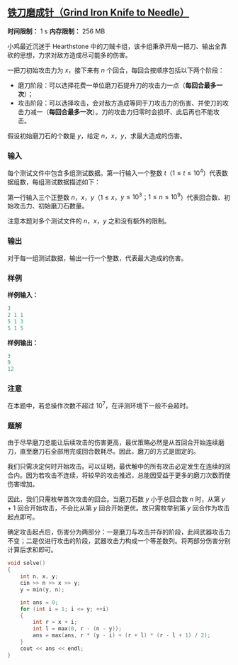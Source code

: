 ## [铁刀磨成针（Grind Iron Knife to Needle）](https://ac.nowcoder.com/acm/contest/95338/J)

**时间限制：** 1 s
**内存限制：** 256 MB



小鸡最近沉迷于 Hearthstone 中的刀贼卡组，该卡组秉承开局一把刀、输出全靠砍的思想，力求对敌方造成尽可能多的伤害。  

一把刀初始攻击力为 $x$，接下来有 $n$ 个回合，每回合按顺序包括以下两个阶段：  

* 磨刀阶段：可以选择花费一单位磨刀石提升刀的攻击力一点（**每回合最多一次**）；  
* 攻击阶段：可以选择攻击，会对敌方造成等同于刀攻击力的伤害、并使刀的攻击力减一（**每回合最多一次**）。刀的攻击力归零时会损坏、此后再也不能攻击。 

假设初始磨刀石的个数是 $y$，给定 $n$，$x$，$y$，求最大造成的伤害。







### 输入

每个测试文件中包含多组测试数据。第一行输入一个整数 $t$（$1 \le t \le 10^4$）代表数据组数，每组测试数据描述如下：

第一行输入三个正整数 $n$，$x$，$y$（$1 \le x$，$y \le 10^{3}$；$1 \le n \le 10^{9}$）代表回合数、初始攻击力、初始磨刀石数量。 

注意本题对多个测试文件的 $n$，$x$，$y$ 之和没有额外的限制。





### 输出

对于每一组测试数据，输出一行一个整数，代表最大造成的伤害。





### 样例

**样例输入：**

```cpp
3
2 1 1
5 1 3
5 1 5
```



**样例输出：**

```cpp
3
9
12
```





### 注意

在本题中，若总操作次数不超过 $10^7$，在评测环境下一般不会超时。





### 题解

由于尽早磨刀总能让后续攻击的伤害更高，最优策略必然是从首回合开始连续磨刀，直至磨刀石全部用完或回合数耗尽。因此，磨刀的方式是固定的。

我们只需决定何时开始攻击。可以证明，最优解中的所有攻击必定发生在连续的回合内。因为若攻击不连续，将较早的攻击推迟，总能因受益于更多的磨刀次数而使伤害增加。

因此，我们只需枚举首次攻击的回合。当磨刀石数 $y$ 小于总回合数 $n$ 时，从第 $y+1$ 回合开始攻击，不会比从第 $y$ 回合开始更优。故只需枚举到第 $y$ 回合作为攻击起点即可。

确定攻击起点后，伤害分为两部分：一是磨刀与攻击并存的阶段，此间武器攻击力不变；二是仅进行攻击的阶段，武器攻击力构成一个等差数列。将两部分伤害分别计算后求和即可。



```cpp
void solve()
{
	int n, x, y;
	cin >> n >> x >> y;
	y = min(y, n);

	int ans = 0;
	for (int i = 1; i <= y; ++i)
	{
		int r = x + i;
		int l = max(0, r - (n - y));
		ans = max(ans, r * (y - i) + (r + l) * (r - l + 1) / 2);
	}
	cout << ans << endl;
}
```